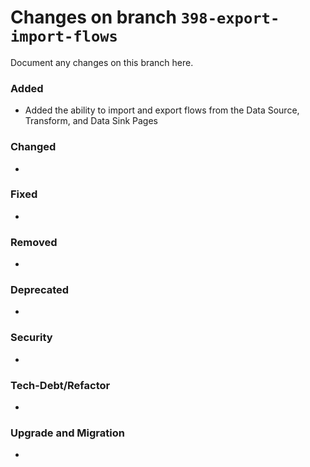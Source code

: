 # Changes on branch `398-export-import-flows`
Document any changes on this branch here.
### Added
- Added the ability to import and export flows from the Data Source, Transform, and Data Sink Pages 

### Changed
- 

### Fixed
- 

### Removed
- 

### Deprecated
- 

### Security
- 

### Tech-Debt/Refactor
- 

### Upgrade and Migration
- 
